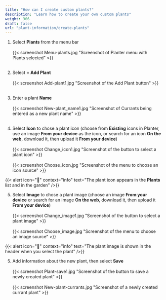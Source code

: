```yaml
---
title: "How can I create custom plants?"
description: "Learn how to create your own custom plants"
weight: 306
draft: false
url: "plant-information/create-plants"
---
```


1. Select **Plants** from the menu bar<br /><br />
{{< screenshot Menu-plants.jpg "Screenshot of Planter menu with Plants selected" >}}<br /><br />

2. Select **+ Add Plant**<br /><br />
{{< screenshot Add-plant1.jpg "Screenshot of the Add Plant button" >}}<br /><br />

3. Enter a plant **Name**<br /><br />
{{< screenshot New-plant_name1.jpg "Screenshot of Currants being entered as a new plant name" >}}<br /><br />

4. Select **Icon** to chose a plant icon (choose from **Existing** icons in Planter, use an image **From your device** as the icon, or search for an icon **On the web**, download it, then upload it **From your device**)<br /><br />
{{< screenshot Change_icon1.jpg "Screenshot of the button to select a plant icon" >}}<br /><br />
{{< screenshot Choose_icon.jpg "Screenshot of the menu to choose an icon source" >}}

{{< alert icon="🌱" context="info" text="The plant icon appears in the **Plants** list and in the garden" />}}

5. Select **Image** to chose a plant image (choose an image **From your device** or search for an image **On the web**, download it, then upload it **From your device**)<br /><br />
{{< screenshot Change_image1.jpg "Screenshot of the button to select a plant image" >}}<br /><br />
{{< screenshot Choose_image.jpg "Screenshot of the menu to choose an image source" >}}

{{< alert icon="🍓" context="info" text="The plant image is shown in the header when you select the plant" />}}

5. Add information about the new plant, then select **Save**<br /><br />
{{< screenshot Plant-save1.jpg "Screenshot of the button to save a newly created plant" >}}<br /><br />
{{< screenshot New-plant-currants.jpg "Screenshot of a newly created currant plant" >}}
